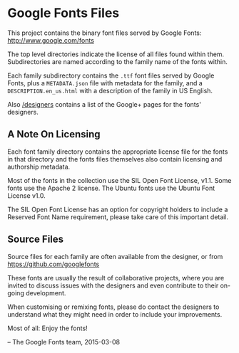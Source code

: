 # Google Fonts Files

This project contains the binary font files served by Google Fonts: http://www.google.com/fonts

The top level directories indicate the license of all files found within them.
Subdirectories are named according to the family name of the fonts within. 

Each family subdirectory contains the  `.ttf` font files served by Google Fonts, plus a `METADATA.json` file with metadata for the family, and a `DESCRIPTION.en_us.html` with a description of the family in US English.

Also [/designers](designers) contains a list of the Google+ pages for the fonts' designers.

## A Note On Licensing

Each font family directory contains the appropriate license file for the fonts in that directory and the fonts files themselves also contain licensing and authorship metadata.

Most of the fonts in the collection use the SIL Open Font License, v1.1.
Some fonts use the Apache 2 license. 
The Ubuntu fonts use the Ubuntu Font License v1.0. 

The SIL Open Font License has an option for copyright holders to include a Reserved Font Name requirement, please take care of this important detail.

## Source Files

Source files for each family are often available from the designer, or from https://github.com/googlefonts 

These fonts are usually the result of collaborative projects, where you are invited to discuss issues with the designers and even contribute to their on-going development.

When customising or remixing fonts, please do contact the designers to understand
what they might need in order to include your improvements.

Most of all: Enjoy the fonts!

– The Google Fonts team, 2015-03-08
